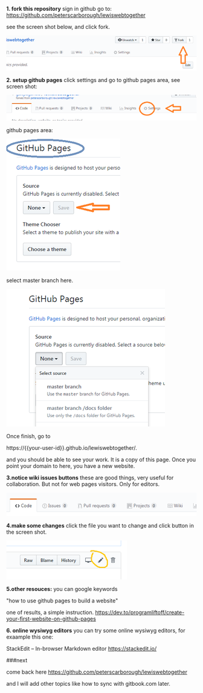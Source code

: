 

 **1. fork this repository**
 sign in github
 go to:
https://github.com/peterscarborough/lewiswebtogether

 see the screen shot below, and click fork.

![fork](fork.png "fork repository screenshot")

  **2. setup github pages**
click settings and go to github pages area, see screen shot:

![setting](setting.png "setting button screenshot")

github pages area:

![pages](pages.png "pages area screenshot")

select master branch here.

![branch](branch.png "select branch screenshot")

Once finish, go to 

https://{{your-user-id}}.github.io/lewiswebtogether/.

and you should be able to see your work.  It is a copy of this page. 
Once you point your domain to here, you have a new website.

**3.notice wiki issues buttons**
these are good things, very useful for collaboration. But not for web pages visitors. Only for editors.

![goodthings](goodthings.png "wiki and issues screenshot")


**4.make some changes**
click the file you want to change and click button in the screen shot.

![edit](eidt.png "edit button screenshot")


**5.other resouces:**
you can google keywords

"how to use github pages to build a website"

one of results, a simple instruction.
https://dev.to/programliftoff/create-your-first-website-on-github-pages

**6. online wysiwyg editors**
you can try some online wysiwyg editors, for exaample this one:

StackEdit – In-browser Markdown editor
https://stackedit.io/

###next

come back here 
https://github.com/peterscarborough/lewiswebtogether

and I will add other topics like how to sync with gitbook.com later.
